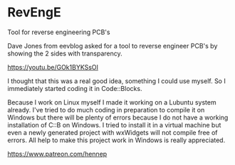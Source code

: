 # RevEngE

Tool for reverse engineering PCB's

Dave Jones from eevblog asked for a tool to reverse engineer PCB's by showing the 2 sides with transparency. 

https://youtu.be/GOk1BYKSsOI

I thought that this was a real good idea, something I could use myself. So I immediately started coding it in Code::Blocks.

Because I work on Linux myself I made it working on a Lubuntu system already. I've tried to do much coding in preparation to compile it on Windows but there will be plenty of errors because I do not have a working installation of C::B on Windows. I tried to install it in a virtual machine but even a newly generated project with wxWidgets will not compile free of errors. All help to make this project work in Windows is really appreciated. 

https://www.patreon.com/hennep
